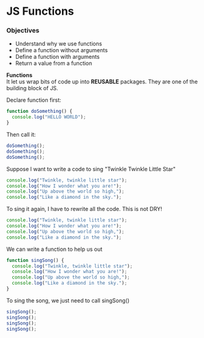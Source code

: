 # JS Functions

### Objectives

* Understand why we use functions
* Define a function without arguments
* Define a function with arguments
* Return a value from a function

**Functions**  
It let us wrap bits of code up into **REUSABLE** packages. They are one of the building block of JS.

Declare function first:
```javascript
function doSomething() {
  console.log("HELLO WORLD");
}
```

Then call it:
```javascript
doSomething();
doSomething();
doSomething();
```

Suppose I want to write a code to sing "Twinkle Twinkle Little Star"
```javascript
console.log("Twinkle, twinkle little star");
console.log("How I wonder what you are!");
console.log("Up above the world so high,");
console.log("Like a diamond in the sky.");
```

To sing it again, I have to rewrite all the code. This is not DRY!
```javascript
console.log("Twinkle, twinkle little star");
console.log("How I wonder what you are!");
console.log("Up above the world so high,");
console.log("Like a diamond in the sky.");
```

We can write a function to help us out
```javascript
function singSong() {
  console.log("Twinkle, twinkle little star");
  console.log("How I wonder what you are!");
  console.log("Up above the world so high,");
  console.log("Like a diamond in the sky.");
}
```

To sing the song, we just need to call singSong()
```javascript
singSong();
singSong();
singSong();
singSong();
```
